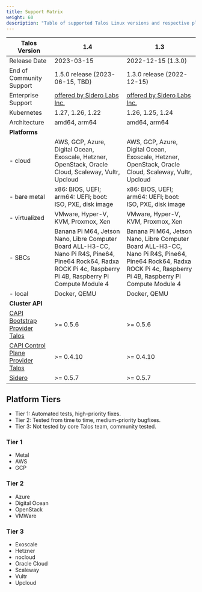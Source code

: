 ```yaml
---
title: Support Matrix
weight: 60
description: "Table of supported Talos Linux versions and respective platforms."
---
```


| Talos Version                                                                                                  | 1.4                                | 1.3                                |
|----------------------------------------------------------------------------------------------------------------|------------------------------------|------------------------------------|
| Release Date                                                                                                   | 2023-03-15                         | 2022-12-15 (1.3.0)                 |
| End of Community Support                                                                                       | 1.5.0 release (2023-06-15, TBD)    | 1.3.0 release (2022-12-15)         |
| Enterprise Support                                                                                             | [offered by Sidero Labs Inc.](https://www.siderolabs.com/support/) | [offered by Sidero Labs Inc.](https://www.siderolabs.com/support/) |
| Kubernetes                                                                                                     | 1.27, 1.26, 1.22                   | 1.26, 1.25, 1.24                   |
| Architecture                                                                                                   | amd64, arm64                       | amd64, arm64                       |
| **Platforms**                                                                                                  |                                    |                                    |
| - cloud                                                                                                        | AWS, GCP, Azure, Digital Ocean, Exoscale, Hetzner, OpenStack, Oracle Cloud, Scaleway, Vultr, Upcloud | AWS, GCP, Azure, Digital Ocean, Exoscale, Hetzner, OpenStack, Oracle Cloud, Scaleway, Vultr, Upcloud |
| - bare metal                                                                                                   | x86: BIOS, UEFI; arm64: UEFI; boot: ISO, PXE, disk image | x86: BIOS, UEFI; arm64: UEFI; boot: ISO, PXE, disk image |
| - virtualized                                                                                                  | VMware, Hyper-V, KVM, Proxmox, Xen | VMware, Hyper-V, KVM, Proxmox, Xen |
| - SBCs                                                                                                         | Banana Pi M64, Jetson Nano, Libre Computer Board ALL-H3-CC, Nano Pi R4S, Pine64, Pine64 Rock64, Radxa ROCK Pi 4c, Raspberry Pi 4B, Raspberry Pi Compute Module 4 | Banana Pi M64, Jetson Nano, Libre Computer Board ALL-H3-CC, Nano Pi R4S, Pine64, Pine64 Rock64, Radxa ROCK Pi 4c, Raspberry Pi 4B, Raspberry Pi Compute Module 4 |
| - local                                                                                                        | Docker, QEMU                       | Docker, QEMU                       |
| **Cluster API**                                                                                                |                                    |                                    |
| [CAPI Bootstrap Provider Talos](https://github.com/siderolabs/cluster-api-bootstrap-provider-talos)            | >= 0.5.6                           | >= 0.5.6                           |
| [CAPI Control Plane Provider Talos](https://github.com/siderolabs/cluster-api-control-plane-provider-talos)    | >= 0.4.10                          | >= 0.4.10                          |
| [Sidero](https://www.sidero.dev/)                                                                              | >= 0.5.7                           | >= 0.5.7                           |

## Platform Tiers

* Tier 1: Automated tests, high-priority fixes.
* Tier 2: Tested from time to time, medium-priority bugfixes.
* Tier 3: Not tested by core Talos team, community tested.

### Tier 1

* Metal
* AWS
* GCP

### Tier 2

* Azure
* Digital Ocean
* OpenStack
* VMWare

### Tier 3

* Exoscale
* Hetzner
* nocloud
* Oracle Cloud
* Scaleway
* Vultr
* Upcloud
